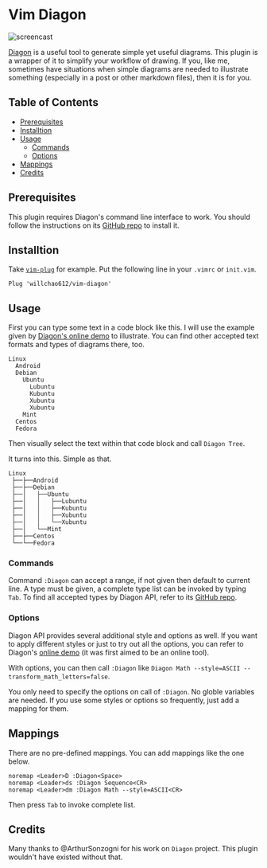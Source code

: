 # Vim Diagon


![screencast](https://i.imgur.com/5igphEr.gif)


[Diagon][diagon-repo] is a useful tool to generate simple yet useful diagrams.
This plugin is a wrapper of it to simplify your workflow of drawing. If you,
like me, sometimes have situations when simple diagrams are needed to illustrate
something (especially in a post or other markdown files), then it is for you.


## Table of Contents


<!-- TOC START GFM -->

- [Prerequisites](#prerequisites)
- [Installtion](#installtion)
- [Usage](#usage)
  - [Commands](#commands)
  - [Options](#options)
- [Mappings](#mappings)
- [Credits](#credits)

<!-- TOC END -->


## Prerequisites


This plugin requires Diagon's command line interface to work. You should follow
the instructions on its [GitHub repo][diagon-repo] to install it.


## Installtion


Take [`vim-plug`][plug-repo] for example. Put the following line in your
`.vimrc` or `init.vim`.


```vim
Plug 'willchao612/vim-diagon'
```


## Usage


First you can type some text in a code block like this. I will use the example
given by [Diagon's online demo][diagon-online] to illustrate. You can find other
accepted text formats and types of diagrams there, too.


```
Linux
  Android
  Debian
    Ubuntu
      Lubuntu
      Kubuntu
      Xubuntu
      Xubuntu
    Mint
  Centos
  Fedora
```


Then visually select the text within that code block and call `Diagon Tree`.


It turns into this. Simple as that.


```
Linux
 ├──├──Android
 ├──├──Debian
 ├──│   ├──Ubuntu
 ├──│   │   ├──Lubuntu
 ├──│   │   ├──Kubuntu
 ├──│   │   ├──Xubuntu
 ├──│   │   └──Xubuntu
 ├──│   └──Mint
 ├──├──Centos
 └──└──Fedora
```


### Commands


Command `:Diagon` can accept a range, if not given then default to current line.
A type must be given, a complete type list can be invoked by typing `Tab`. To
find all accepted types by Diagon API, refer to its [GitHub repo][diagon-repo].


### Options


Diagon API provides several additional style and options as well. If you want to
apply different styles or just to try out all the options, you can refer to
Diagon's [online demo][diagon-online] (it was first aimed to be an online tool).


With options, you can then call `:Diagon` like `Diagon Math --style=ASCII
--transform_math_letters=false`.


You only need to specify the options on call of `:Diagon`. No globle variables
are needed. If you use some styles or options so frequently, just add a mapping
for them.


## Mappings


There are no pre-defined mappings. You can add mappings like the one below.


```vim
noremap <Leader>D :Diagon<Space>
noremap <Leader>ds :Diagon Sequence<CR>
noremap <Leader>dm :Diagon Math --style=ASCII<CR>
```

Then press `Tab` to invoke complete list.


## Credits


Many thanks to @ArthurSonzogni for his work on `Diagon` project. This plugin
wouldn't have existed without that.


[diagon-repo]: https://github.com/ArthurSonzogni/Diagon
[diagon-online]: https://arthursonzogni.com/Diagon/
[plug-repo]: https://github.com/junegunn/vim-plug
